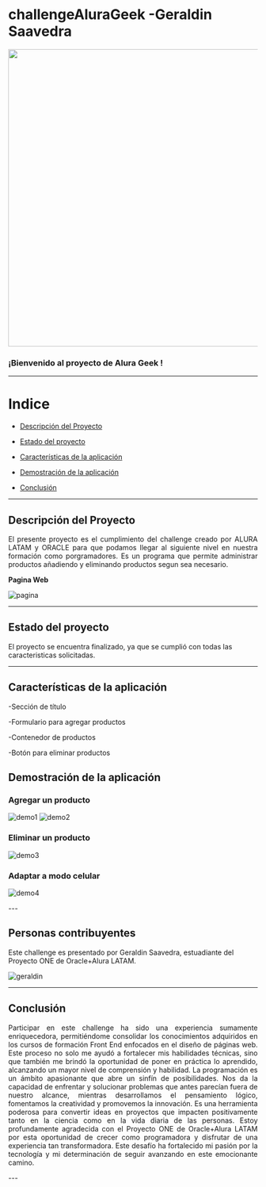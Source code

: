 # challengeAluraGeek -Geraldin Saavedra
<p align="center" >
     <img width="600" heigth="600" src="https://github.com/GeraldinSaavedra/challengeAluraGeek/blob/55067db7b36a260fc7c961bf276e4a418a3356fd/alura%20geek.png">
</p>

### ¡Bienvenido al proyecto de Alura Geek !
---
# Indice 

- [Descripción del Proyecto](#descripción-del-proyecto)

- [Estado del proyecto](#estado-del-proyecto)

- [Características de la aplicación](#características-de-la-aplicación)

- [Demostración de la aplicación](#demostración-de-la-aplicación)

- [Conclusión](#conclusión)

---

## Descripción del Proyecto 

<p align="justify"> 
El presente proyecto es el cumplimiento del challenge creado por ALURA LATAM y ORACLE para que podamos llegar al siguiente nivel en nuestra formación como porgramadores. Es un programa que permite administrar productos añadiendo y eliminando productos segun sea necesario.
     
**Pagina Web**

![pagina](https://github.com/GeraldinSaavedra/challengeAluraGeek/blob/55067db7b36a260fc7c961bf276e4a418a3356fd/imagen_1.png)

</p>

---
## Estado del proyecto

El proyecto se encuentra finalizado, ya que se cumplió con todas las caracteristicas solicitadas.

---
## Características de la aplicación

-Sección de título

-Formulario para agregar productos

-Contenedor de productos

-Botón para eliminar productos

## Demostración de la aplicación

 <p align="center">

### Agregar un producto
![demo1](https://github.com/GeraldinSaavedra/challengeAluraGeek/blob/55067db7b36a260fc7c961bf276e4a418a3356fd/imagen_3.png)
![demo2](https://github.com/GeraldinSaavedra/challengeAluraGeek/blob/55067db7b36a260fc7c961bf276e4a418a3356fd/imagen_4.png)

### Eliminar un producto

![demo3](https://github.com/GeraldinSaavedra/challengeAluraGeek/blob/55067db7b36a260fc7c961bf276e4a418a3356fd/imagen_5.png)

### Adaptar a modo celular

![demo4](https://github.com/GeraldinSaavedra/challengeAluraGeek/blob/55067db7b36a260fc7c961bf276e4a418a3356fd/imagen_2.png)

</p>
---

## Personas contribuyentes

Este challenge es presentado por Geraldin Saavedra, estuadiante del Proyecto ONE de Oracle+Alura LATAM.

![geraldin](https://github.com/GeraldinSaavedra/challenge_geraldin/blob/df50c0e0f35b2890649d08b80b3353567722a33c/Captura%20de%20pantalla%202024-08-03%20093003.png)

---

## Conclusión
<p align="justify">
Participar en este challenge ha sido una experiencia sumamente enriquecedora, permitiéndome consolidar los conocimientos adquiridos en los cursos de formación Front End enfocados en el diseño de páginas web. Este proceso no solo me ayudó a fortalecer mis habilidades técnicas, sino que también me brindó la oportunidad de poner en práctica lo aprendido, alcanzando un mayor nivel de comprensión y habilidad.  
La programación es un ámbito apasionante que abre un sinfín de posibilidades. Nos da la capacidad de enfrentar y solucionar problemas que antes parecían fuera de nuestro alcance, mientras desarrollamos el pensamiento lógico, fomentamos la creatividad y promovemos la innovación. Es una herramienta poderosa para convertir ideas en proyectos que impacten positivamente tanto en la ciencia como en la vida diaria de las personas.  
Estoy profundamente agradecida con el Proyecto ONE de Oracle+Alura LATAM por esta oportunidad de crecer como programadora y disfrutar de una experiencia tan transformadora. Este desafío ha fortalecido mi pasión por la tecnología y mi determinación de seguir avanzando en este emocionante camino.  
</p>
---
